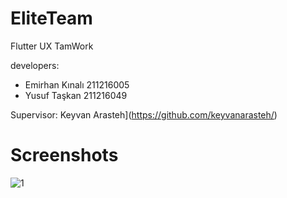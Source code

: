 # EliteTeam


Flutter UX TamWork

developers:

- Emirhan Kınalı 211216005
- Yusuf Taşkan  211216049



Supervisor: Keyvan Arasteh](https://github.com/keyvanarasteh/)


# Screenshots


![1](https://user-images.githubusercontent.com/115784525/206874236-a979ea5b-27bb-4cda-ace2-2845a5d818c0.jpeg)
